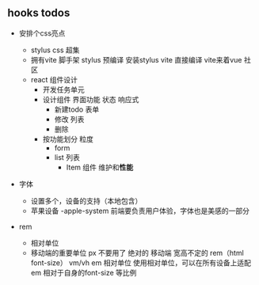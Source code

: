 ## hooks todos

- 安排个css亮点
  - stylus
      css 超集
  - 拥有vite 脚手架
      stylus 预编译 安装stylus vite 直接编译
      vite来着vue 社区
  - react 组件设计
      - 开发任务单元
      - 设计组件
        界面功能 状态 响应式 
        - 新建todo 表单
        - 修改 列表 
        - 删除
      - 按功能划分 粒度
        - form
        - list 列表
          - Item 组件 维护和**性能**

- 字体
  - 设置多个，设备的支持（本地包含）
  - 苹果设备 -apple-system  前端要负责用户体验，字体也是美感的一部分
- rem
  - 相对单位
  - 移动端的重要单位 px 不要用了 绝对的
      移动端 宽高不定的 rem（html font-size） vm/vh em 相对单位
      使用相对单位，可以在所有设备上适配
      em 相对于自身的font-size 等比例
